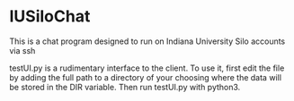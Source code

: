 # IUSiloChat
This is a chat program designed to run on Indiana University Silo accounts via ssh

testUI.py is a rudimentary interface to the client. To use it, first edit the file by adding the full path to a directory of your choosing where the data will be stored in the DIR variable. Then run testUI.py with python3.

